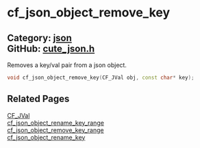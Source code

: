 [//]: # (This file is automatically generated by Cute Framework's docs parser.)
[//]: # (Do not edit this file by hand!)
[//]: # (See: https://github.com/RandyGaul/cute_framework/blob/master/samples/docs_parser.cpp)
[](../header.md ':include')

# cf_json_object_remove_key

Category: [json](/api_reference?id=json)  
GitHub: [cute_json.h](https://github.com/RandyGaul/cute_framework/blob/master/include/cute_json.h)  
---

Removes a key/val pair from a json object.

```cpp
void cf_json_object_remove_key(CF_JVal obj, const char* key);
```

## Related Pages

[CF_JVal](/json/cf_jval.md)  
[cf_json_object_rename_key_range](/json/cf_json_object_rename_key_range.md)  
[cf_json_object_remove_key_range](/json/cf_json_object_remove_key_range.md)  
[cf_json_object_rename_key](/json/cf_json_object_rename_key.md)  
